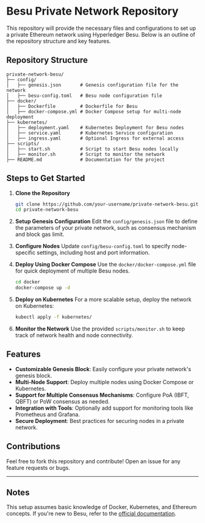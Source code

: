 # Besu Private Network Repository

This repository will provide the necessary files and configurations to set up a private Ethereum network using Hyperledger Besu. Below is an outline of the repository structure and key features.

## Repository Structure

```
private-network-besu/
├── config/
│   ├── genesis.json       # Genesis configuration file for the network
│   ├── besu-config.toml   # Besu node configuration file
├── docker/
│   ├── Dockerfile         # Dockerfile for Besu
│   ├── docker-compose.yml # Docker Compose setup for multi-node deployment
├── kubernetes/
│   ├── deployment.yaml    # Kubernetes Deployment for Besu nodes
│   ├── service.yaml       # Kubernetes Service configuration
│   ├── ingress.yaml       # Optional Ingress for external access
├── scripts/
│   ├── start.sh           # Script to start Besu nodes locally
│   ├── monitor.sh         # Script to monitor the network
├── README.md              # Documentation for the project
```

## Steps to Get Started

1. **Clone the Repository**
   ```bash
   git clone https://github.com/your-username/private-network-besu.git
   cd private-network-besu
   ```

2. **Setup Genesis Configuration**
   Edit the `config/genesis.json` file to define the parameters of your private network, such as consensus mechanism and block gas limit.

3. **Configure Nodes**
   Update `config/besu-config.toml` to specify node-specific settings, including host and port information.

4. **Deploy Using Docker Compose**
   Use the `docker/docker-compose.yml` file for quick deployment of multiple Besu nodes.
   ```bash
   cd docker
   docker-compose up -d
   ```

5. **Deploy on Kubernetes**
   For a more scalable setup, deploy the network on Kubernetes:
   ```bash
   kubectl apply -f kubernetes/
   ```

6. **Monitor the Network**
   Use the provided `scripts/monitor.sh` to keep track of network health and node connectivity.

## Features

- **Customizable Genesis Block**: Easily configure your private network's genesis block.
- **Multi-Node Support**: Deploy multiple nodes using Docker Compose or Kubernetes.
- **Support for Multiple Consensus Mechanisms**: Configure PoA (IBFT, QBFT) or PoW consensus as needed.
- **Integration with Tools**: Optionally add support for monitoring tools like Prometheus and Grafana.
- **Secure Deployment**: Best practices for securing nodes in a private network.

## Contributions
Feel free to fork this repository and contribute! Open an issue for any feature requests or bugs.

---

## Notes

This setup assumes basic knowledge of Docker, Kubernetes, and Ethereum concepts. If you're new to Besu, refer to the [official documentation](https://besu.hyperledger.org/).
